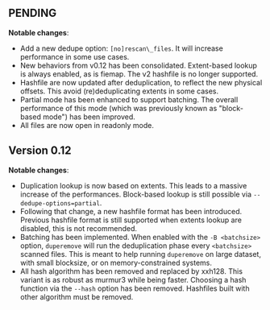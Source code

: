 PENDING
---

**Notable changes**:
 * Add a new dedupe option: `[no]rescan\_files`. It will increase performance in some use cases.
 * New behaviors from v0.12 has been consolidated. Extent-based lookup is always enabled, as is fiemap. The v2 hashfile is no longer supported.
 * Hashfile are now updated after deduplication, to reflect the new physical offsets. This avoid (re)deduplicating extents in some cases.
 * Partial mode has been enhanced to support batching. The overall performance of this mode (which was previously known as "block-based mode") has been improved.
 * All files are now open in readonly mode.

Version 0.12
---

**Notable changes**:
 * Duplication lookup is now based on extents. This leads to a massive increase of the performances. Block-based lookup is still possible via `--dedupe-options=partial`.
 * Following that change, a new hashfile format has been introduced. Previous hashfile format is still supported when extents lookup are disabled, this is not recommended.
 * Batching has been implemented. When enabled with the `-B <batchsize>` option, `duperemove` will run the deduplication phase every `<batchsize>` scanned files. This is meant to help running `duperemove` on large dataset, with small blocksize, or on memory-constrained systems.
 * All hash algorithm has been removed and replaced by xxh128. This variant is as robust as murmur3 while being faster. Choosing a hash function via the `--hash` option has been removed. Hashfiles built with other algorithm must be removed.
